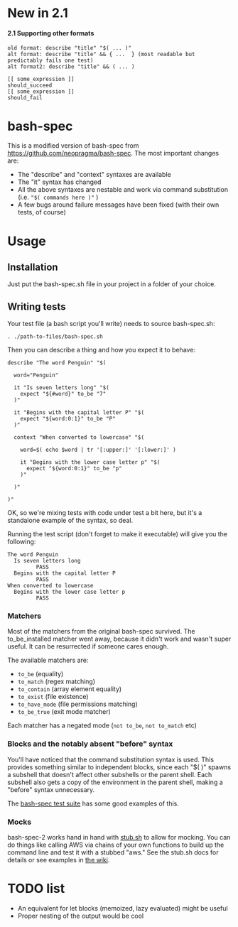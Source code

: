 New in 2.1
==========
#### 2.1 Supporting other formats
```
old format: describe "title" "$( ... )"
alt format: describe "title" && { ...  } (most readable but predictably fails one test)
alt format2: describe "title" && ( ... )

[[ some_expression ]]
should_succeed
[[ some_expression ]]
should_fail
```

bash-spec
=========

This is a modified version of bash-spec from https://github.com/neopragma/bash-spec. The most important changes are:

- The "describe" and "context" syntaxes are available
- The "it" syntax has changed
- All the above syntaxes are nestable and work via command substitution (i.e. `"$( commands here )"` )
- A few bugs around failure messages have been fixed (with their own tests, of course)

# Usage

## Installation

Just put the bash-spec.sh file in your project in a folder of your choice.

## Writing tests

Your test file (a bash script you'll write) needs to source bash-spec.sh:

    . ./path-to-files/bash-spec.sh

Then you can describe a thing and how you expect it to behave:

```
describe "The word Penguin" "$(

  word="Penguin"

  it "Is seven letters long" "$(
    expect "${#word}" to_be "7"
  )"

  it "Begins with the capital letter P" "$(
    expect "${word:0:1}" to_be "P"
  )"

  context "When converted to lowercase" "$(

    word=$( echo $word | tr '[:upper:]' '[:lower:]' )

    it "Begins with the lower case letter p" "$(
      expect "${word:0:1}" to_be "p"
    )"

  )"

)"
```

OK, so we're mixing tests with code under test a bit here, but it's a standalone example of the syntax, so deal.

Running the test script (don't forget to make it executable) will give you the following:

```
The word Penguin
  Is seven letters long
         PASS
  Begins with the capital letter P
         PASS
When converted to lowercase
  Begins with the lower case letter p
         PASS
```

### Matchers

Most of the matchers from the original bash-spec survived. The to_be_installed matcher went away, because it didn't work and wasn't super useful. It can be resurrected if someone cares enough.

The available matchers are:

- `to_be` (equality)
- `to_match` (regex matching)
- `to_contain` (array element equality)
- `to_exist` (file existence)
- `to_have_mode` (file permissions matching)
- `to_be_true` (exit mode matcher)

Each matcher has a negated mode (`not to_be`, `not to_match` etc)

### Blocks and the notably absent "before" syntax

You'll have noticed that the command substitution syntax is used. This provides something similar to independent blocks, since each "$( )" spawns a subshell that doesn't affect other subshells or the parent shell. Each subshell also gets a copy of the environment in the parent shell, making a "before" syntax unnecessary.

The [bash-spec test suite](https://github.com/realestate-com-au/bash-spec-2/blob/master/test_bash-spec.sh) has some good examples of this.

### Mocks

bash-spec-2 works hand in hand with [stub.sh](https://github.com/jimeh/stub.sh) to allow for mocking. You can do things like calling AWS via chains of your own functions to build up the command line and test it with a stubbed "aws." See the stub.sh docs for details or see examples in [the wiki](https://github.com/realestate-com-au/bash-spec-2/wiki).

# TODO list

- An equivalent for let blocks (memoized, lazy evaluated) might be useful
- Proper nesting of the output would be cool

